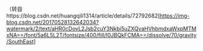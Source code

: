 （转自https://blog.csdn.net/huangqili1314/article/details/72792682[https://img-blog.csdn.net/20170528132642034?watermark/2/text/aHR0cDovL2Jsb2cuY3Nkbi5uZXQvaHVhbmdxaWxpMTMxNA==/font/5a6L5L2T/fontsize/400/fill/I0JBQkFCMA==/dissolve/70/gravity/SouthEast]
